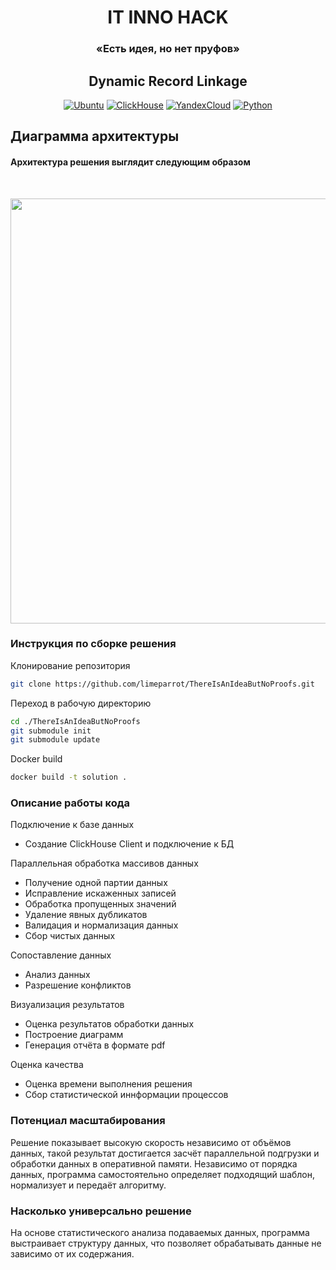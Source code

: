 <h1 align="center">IT INNO HACK</h1>
<h3 align="center">«Есть идея, но нет пруфов»</h3>
<h2 align="center">Dynamic Record Linkage</h2>

<div align="center">
  
  <a href="">![Ubuntu](https://img.shields.io/badge/Ubuntu-FF5733?style=for-the-badge&logo=ubuntu&logoColor=ffdd54)</a>
  <a href="">![ClickHouse](https://img.shields.io/badge/ClickHouse-FFFAFA?style=for-the-badge&logo=ClickHouse&logoColor=yellow)</a>
  <a href="">![YandexCloud](https://img.shields.io/badge/C++-EAEEFF?style=for-the-badge&logo=cplusplus&logoColor=1945FF)</a>
  <a href="">![Python](https://img.shields.io/badge/python-3670A0?style=for-the-badge&logo=python&logoColor=ffdd54)</a>
  
</div>


##     Диаграмма архитектуры
<h4>Архитектура решения выглядит следующим образом</h3><br>

<img src="https://github.com/user-attachments/assets/27b51906-c4a0-420a-84ca-36e68d2b0592" align="center" height="680" width="912"></img><br>

### Инструкция по сборке решения
Клонирование репозитория 
```bash
git clone https://github.com/limeparrot/ThereIsAnIdeaButNoProofs.git 
```
Переход в рабочую директорию
```bash
cd ./ThereIsAnIdeaButNoProofs
git submodule init
git submodule update
```
Docker build
```bash
docker build -t solution .
```

### Описание работы кода
Подключение к базе данных
 - Создание ClickHouse Client и подключение к БД
   
Параллельная обработка массивов данных
 - Получение одной партии данных
 - Исправление искаженных записей
 - Обработка пропущенных значений
 - Удаление явных дубликатов
 - Валидация и нормализация данных
 - Сбор чистых данных

Сопоставление данных
 - Анализ данных
 - Разрешение конфликтов
 
Визуализация результатов
 - Оценка результатов обработки данных
 - Построение диаграмм
 - Генерация отчёта в формате pdf
   
Оценка качества
 - Оценка времени выполнения решения
 - Сбор статистической иннформации процессов





### Потенциал масштабирования
Решение показывает высокую скорость независимо от объёмов данных, такой результат достигается засчёт параллельной подгрузки и обработки данных в оперативной памяти.
Независимо от порядка данных, программа самостоятельно определяет подходящий шаблон, нормализует и передаёт алгоритму.

### Насколько универсально решение
На основе статистического анализа подаваемых данных, программа выстраивает структуру данных, что позволяет обрабатывать данные не зависимо от их содержания. 
